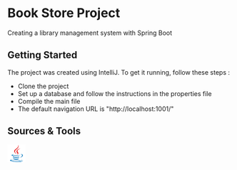 # Book Store Project
Creating a library management system with Spring Boot

## Getting Started

The project was created using IntelliJ. To get it running, follow these steps :

- Clone the project
- Set up a database and follow the instructions in the properties file
- Compile the main file
- The default navigation URL is "http://localhost:1001/"

## Sources & Tools

<a href="https://www.java.com" target="_blank" rel="noreferrer"> <img src="https://raw.githubusercontent.com/devicons/devicon/master/icons/java/java-original.svg" alt="java" width="40" height="40"/> </a>
